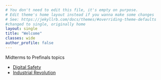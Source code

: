 ```yaml
---
# You don't need to edit this file, it's empty on purpose.
# Edit theme's home layout instead if you wanna make some changes
# See: https://jekyllrb.com/docs/themes/#overriding-theme-defaults
#changed to single, originally home
layout: single
title: "Welcome"
classes: wide
author_profile: false
---
```

Midterms to Prefinals topics

- [Digital Safety](/lessons/digital-safety)
- [Industrial Revolution](/lessons/Indus-revo)
